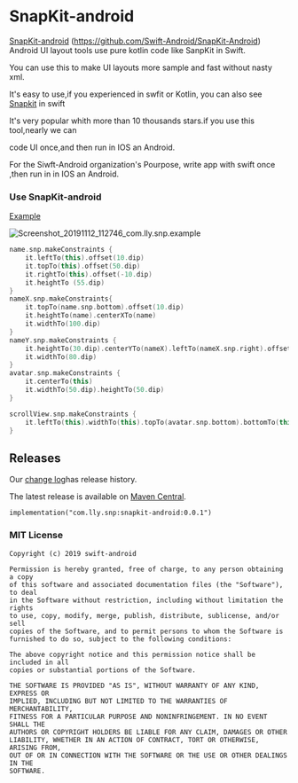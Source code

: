 # SnapKit-android

[SnapKit-android](https://github.com/Swift-Android/SnapKit-Android) (https://github.com/Swift-Android/SnapKit-Android) Android UI layout tools use pure kotlin code like SanpKit in Swift.



You can use this to make UI layouts more sample and fast without nasty xml.

It's easy to use,if you experienced in swfit or Kotlin, you can also see [Snapkit](https://github.com/SnapKit/SnapKit.git) in swift

It's very popular whith more than 10 thousands stars.if you use this tool,nearly we can 

code UI once,and then run in IOS an Android.

For the Siwft-Android organization's Pourpose,  write app with swift once ,then run in in IOS an Android.



### Use SnapKit-android

[Example](https://github.com/Swift-Android/SnapKit-Android/tree/master/app)

![Screenshot_20191112_112746_com.lly.snp.example](/Users/hjs/Desktop/Screenshot_20191112_112746_com.lly.snp.example.jpg)



```kotlin
name.snp.makeConstraints {
    it.leftTo(this).offset(10.dip)
    it.topTo(this).offset(50.dip)
    it.rightTo(this).offset(-10.dip)
    it.heightTo (55.dip)
}
nameX.snp.makeConstraints{
    it.topTo(name.snp.bottom).offset(10.dip)
    it.heightTo(name).centerXTo(name)
    it.widthTo(100.dip)
}
nameY.snp.makeConstraints {
    it.heightTo(30.dip).centerYTo(nameX).leftTo(nameX.snp.right).offset(10.dip)
    it.widthTo(80.dip)
}
avatar.snp.makeConstraints {
    it.centerTo(this)
    it.widthTo(50.dip).heightTo(50.dip)
}

scrollView.snp.makeConstraints {
    it.leftTo(this).widthTo(this).topTo(avatar.snp.bottom).bottomTo(this)
}
```

## Releases

Our [change log](http://swift-android.github.io/snapkit-android/changelog/)has release history.

The latest release is available on [Maven Central](https://search.maven.org/swift-android/com.lly.snp/snapkit-android/0.0.1/jar).

```
implementation("com.lly.snp:snapkit-android:0.0.1")
```





### MIT License

```
Copyright (c) 2019 swift-android

Permission is hereby granted, free of charge, to any person obtaining a copy
of this software and associated documentation files (the "Software"), to deal
in the Software without restriction, including without limitation the rights
to use, copy, modify, merge, publish, distribute, sublicense, and/or sell
copies of the Software, and to permit persons to whom the Software is
furnished to do so, subject to the following conditions:

The above copyright notice and this permission notice shall be included in all
copies or substantial portions of the Software.

THE SOFTWARE IS PROVIDED "AS IS", WITHOUT WARRANTY OF ANY KIND, EXPRESS OR
IMPLIED, INCLUDING BUT NOT LIMITED TO THE WARRANTIES OF MERCHANTABILITY,
FITNESS FOR A PARTICULAR PURPOSE AND NONINFRINGEMENT. IN NO EVENT SHALL THE
AUTHORS OR COPYRIGHT HOLDERS BE LIABLE FOR ANY CLAIM, DAMAGES OR OTHER
LIABILITY, WHETHER IN AN ACTION OF CONTRACT, TORT OR OTHERWISE, ARISING FROM,
OUT OF OR IN CONNECTION WITH THE SOFTWARE OR THE USE OR OTHER DEALINGS IN THE
SOFTWARE.
```



